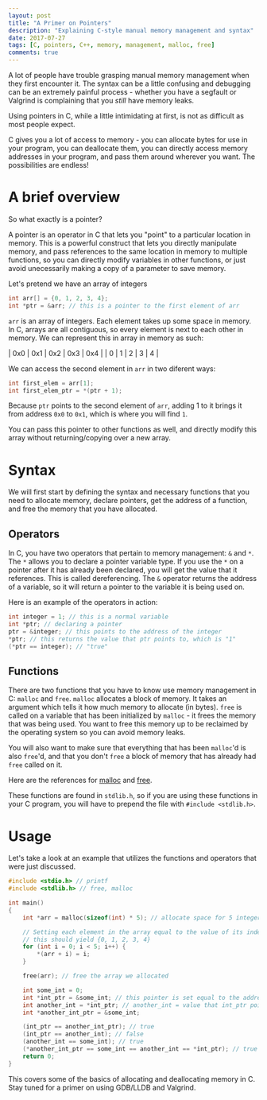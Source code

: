 ```yaml
---
layout: post
title: "A Primer on Pointers"
description: "Explaining C-style manual memory management and syntax"
date: 2017-07-27
tags: [C, pointers, C++, memory, management, malloc, free]
comments: true
---
```


A lot of people have trouble grasping manual memory management when they first 
encounter it. The syntax can be a little confusing and debugging can be 
an extremely painful process - whether you have a segfault or Valgrind is 
complaining that you *still* have memory leaks. 

Using pointers in C, while a little intimidating at first, is not as difficult 
as most people expect. 

C gives you a lot of access to memory - you can allocate bytes for use in 
your program, you can deallocate them, you can directly access 
memory addresses in your program, and pass them around wherever you want. 
The possibilities are endless!

# A brief overview

So what exactly is a pointer?

A pointer is an operator in C that lets you "point" to a particular location in 
memory. This is a powerful construct that lets you directly manipulate memory, 
and pass references to the same location in memory to multiple functions, so you 
can directly modify variables in other functions, or just avoid unecessarily 
making a copy of a parameter to save memory. 

Let's pretend we have an array of integers

```c
int arr[] = {0, 1, 2, 3, 4};
int *ptr = &arr; // this is a pointer to the first element of arr
```

`arr` is an array of integers. Each element takes up some space in memory. 
In C, arrays are all contiguous, so every element is next to each other 
in memory. We can represent this in array in memory as such:

| 0x0 | 0x1 | 0x2 | 0x3 | 0x4 | 
| 0   | 1   | 2   | 3   | 4 |

We can access the second element in `arr` in two diferent ways:

```c
int first_elem = arr[1];
int first_elem_ptr = *(ptr + 1);
```

Because `ptr` points to the second element of `arr`, adding 1 to it brings it from 
address `0x0` to `0x1`, which is where you will find `1`. 

You can pass this pointer to other functions as well, and directly modify 
this array without returning/copying over a new array. 

# Syntax

We will first start by defining the syntax and necessary functions that 
you need to allocate memory, declare pointers, get the address of a 
function, and free the memory that you have allocated. 

## Operators 

In C, you have two operators that pertain to memory management: `&` and `*`. 
The `*` allows you to declare a pointer variable type. If you use the `*` on 
a pointer after it has already been declared, you will get the value that it 
references. This is called dereferencing. The `&` operator returns the address 
of a variable, so it will return a pointer to the variable it is being used on.

Here is an example of the operators in action:

```c
int integer = 1; // this is a normal variable
int *ptr; // declaring a pointer
ptr = &integer; // this points to the address of the integer
*ptr; // this returns the value that ptr points to, which is "1"
(*ptr == integer); // "true"
```

## Functions

There are two functions that you have to know use memory management in C:
`malloc` and `free`. `malloc` allocates a block of memory. It takes an 
argument which tells it how much memory to allocate (in bytes). 
`free` is called on a variable that has been initialized by `malloc` - 
it frees the memory that was being used. You want to free this memory 
up to be reclaimed by the operating system so you can avoid memory 
leaks. 

You will also want to make sure that everything that has been `malloc`'d 
is also `free`'d, and that you don't `free` a block of memory that has 
already had `free` called on it. 

Here are the references for [malloc](https://www.gnu.org/software/libc/manual/html_node/Basic-Allocation.html) 
and [free](http://en.cppreference.com/w/c/memory/free).

These functions are found in `stdlib.h`, so if you are using these 
functions in your C program, you will have to prepend the file with 
`#include <stdlib.h>`.

# Usage

Let's take a look at an example that utilizes the functions and operators that 
were just discussed. 

```c
#include <stdio.h> // printf
#include <stdlib.h> // free, malloc

int main() 
{    
    int *arr = malloc(sizeof(int) * 5); // allocate space for 5 integers

    // Setting each element in the array equal to the value of its index
    // this should yield {0, 1, 2, 3, 4}
    for (int i = 0; i < 5; i++) {
        *(arr + i) = i;
    }

    free(arr); // free the array we allocated

    int some_int = 0; 
    int *int_ptr = &some_int; // this pointer is set equal to the address of some_int
    int another_int = *int_ptr; // another_int = value that int_ptr points to
    int *another_int_ptr = &some_int;

    (int_ptr == another_int_ptr); // true
    (int_ptr == another_int); // false
    (another_int == some_int); // true
    (*another_int_ptr == some_int == another_int == *int_ptr); // true
    return 0;
}
```

This covers some of the basics of allocating and deallocating memory in C. 
Stay tuned for a primer on using GDB/LLDB and Valgrind. 

